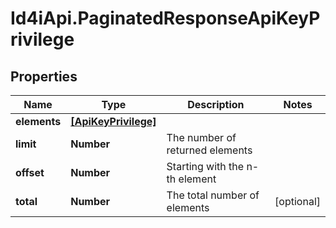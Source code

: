 # Id4iApi.PaginatedResponseApiKeyPrivilege

## Properties
Name | Type | Description | Notes
------------ | ------------- | ------------- | -------------
**elements** | [**[ApiKeyPrivilege]**](ApiKeyPrivilege.md) |  | 
**limit** | **Number** | The number of returned elements | 
**offset** | **Number** | Starting with the n-th element | 
**total** | **Number** | The total number of elements | [optional] 


